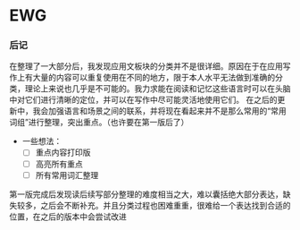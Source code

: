 # EWG
### 后记
在整理了一大部分后，我发现应用文板块的分类并不是很详细。原因在于在应用写作上有大量的内容可以重复使用在不同的地方，限于本人水平无法做到准确的分类，理论上来说也几乎是不可能的。我力求能在阅读和记忆这些语言时可以在头脑中对它们进行清晰的定位，并可以在写作中尽可能灵活地使用它们。
在之后的更新中，我会加强语言和场景之间的联系，并将现在看起来并不是那么常用的“常用词组”进行整理，突出重点。（也许要在第一版后了）
- 一些想法：
  - [ ] 重点内容打印版
  - [ ] 高亮所有重点
  - [ ] 所有常用词汇整理 

第一版完成后发现读后续写部分整理的难度相当之大，难以囊括绝大部分表达，缺失较多，之后会不断补充。并且分类过程也困难重重，很难给一个表达找到合适的位置，在之后的版本中会尝试改进
